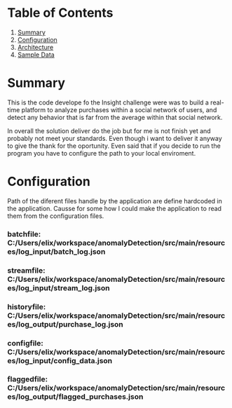 # Table of Contents
1. [Summary](README.md#challenge-summary)
2. [Configuration](README.md#details-of-implementation)
3. [Architecture](README.md#anomalous-purchases)
4. [Sample Data](README.md#sample-data)



# Summary
This is the code develope fo the Insight challenge were was to build a real-time platform to analyze purchases within a 
social network of users, and detect any behavior that is far from the average within that social network. 

In overall the solution deliver do the job but for me is not finish yet and probably not meet your standards. Even though i want to
deliver it anyway to give the thank for the oportunity. Even said that if you decide to run the program you have to configure the path to 
your local enviroment.

# Configuration

Path of the diferent files handle by the application are define hardcoded in the application. Causse for some how I could make the 
application to read them from the configuration files.

  ### batchfile: C:/Users/elix/workspace/anomalyDetection/src/main/resources/log_input/batch_log.json
  ### streamfile: C:/Users/elix/workspace/anomalyDetection/src/main/resources/log_input/stream_log.json
  ### historyfile: C:/Users/elix/workspace/anomalyDetection/src/main/resources/log_output/purchase_log.json
  ### configfile: C:/Users/elix/workspace/anomalyDetection/src/main/resources/log_input/config_data.json
  ### flaggedfile: C:/Users/elix/workspace/anomalyDetection/src/main/resources/log_output/flagged_purchases.json

